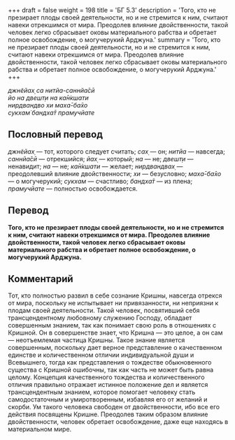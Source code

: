 +++
draft = false
weight = 198
title = 'БГ 5.3'
description = 'Того, кто не презирает плоды своей деятельности, но и не стремится к ним, считают навеки отрекшимся от мира. Преодолев влияние двойственности, такой человек легко сбрасывает оковы материального рабства и обретает полное освобождение, о могучерукий Арджуна.'
summary = 'Того, кто не презирает плоды своей деятельности, но и не стремится к ним, считают навеки отрекшимся от мира. Преодолев влияние двойственности, такой человек легко сбрасывает оковы материального рабства и обретает полное освобождение, о могучерукий Арджуна.'
+++

_джн̃ейах̣ са нитйа-саннйа̄сӣ  
йо на двешт̣и на ка̄н̇кшати  
нирдвандво хи маха̄-ба̄хо  
сукхам̇ бандха̄т прамучйате_

## Пословный перевод

_джн̃ейах̣_ — тот, которого следует считать; _сах̣_ — он; _нитйа_ — навсегда; _саннйа̄сӣ_ — отрекшийся; _йах̣_ — который; _на_ — не; _двешт̣и_ — ненавидит; _на_ — не; _ка̄н̇кшати_ — желает; _нирдвандвах̣_ — преодолевший влияние двойственности; _хи_ — безусловно; _маха̄_\-_ба̄хо_ — о могучерукий; _сукхам_ — счастливо; _бандха̄т_ — из плена; _прамучйате_ — полностью освобождается.

## Перевод

**Того, кто не презирает плоды своей деятельности, но и не стремится к ним, считают навеки отрекшимся от мира. Преодолев влияние двойственности, такой человек легко сбрасывает оковы материального рабства и обретает полное освобождение, о могучерукий Арджуна.**

## Комментарий

Тот, кто полностью развил в себе сознание Кришны, навсегда отрекся от мира, поскольку не испытывает ни привязанности, ни неприязни к плодам своей деятельности. Такой человек, посвятивший себя трансцендентному любовному служению Господу, обладает совершенным знанием, так как понимает свою роль в отношениях с Кришной. Он в совершенстве знает, что Кришна — это целое, а он сам — неотъемлемая частица Кришны. Такое знание является совершенным, поскольку дает верное представление о качественном единстве и количественном отличии индивидуальной души и Всевышнего, тогда как представления о тождестве обыкновенного существа с Кришной ошибочны, так как часть не может быть равна целому. Концепция качественного тождества и количественного отличия правильно отражает истинное положение дел и является трансцендентным знанием, которое помогает человеку стать самодостаточным и умиротворенным, избавляя его от желаний и скорби. Ум такого человека свободен от двойственности, ибо все его действия посвящены Кришне. Преодолев таким образом влияние двойственности, человек обретает освобождение, даже еще находясь в материальном мире.
